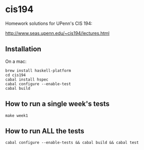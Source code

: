 # cis194

Homework solutions for UPenn's CIS 194:

http://www.seas.upenn.edu/~cis194/lectures.html

## Installation

On a mac:

    brew install haskell-platform
    cd cis194
    cabal install hspec
    cabal configure --enable-test
    cabal build

## How to run a single week's tests

```
make week1
```

## How to run ALL the tests

```
cabal configure --enable-tests && cabal build && cabal test
```
